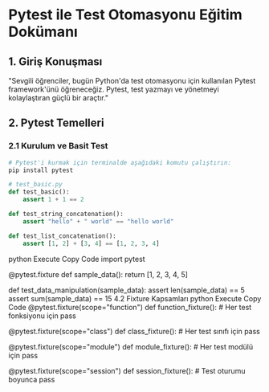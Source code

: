  # Pytest ile Test Otomasyonu Eğitim Dokümanı

## 1. Giriş Konuşması
"Sevgili öğrenciler, bugün Python'da test otomasyonu için kullanılan Pytest framework'ünü öğreneceğiz. Pytest, test yazmayı ve yönetmeyi kolaylaştıran güçlü bir araçtır."

## 2. Pytest Temelleri

### 2.1 Kurulum ve Basit Test
```bash
# Pytest'i kurmak için terminalde aşağıdaki komutu çalıştırın:
pip install pytest
```
```python
# test_basic.py
def test_basic():
    assert 1 + 1 == 2

def test_string_concatenation():
    assert "hello" + " world" == "hello world"

def test_list_concatenation():
    assert [1, 2] + [3, 4] == [1, 2, 3, 4]
```



python
Execute
Copy Code
import pytest

@pytest.fixture
def sample_data():
    return [1, 2, 3, 4, 5]

def test_data_manipulation(sample_data):
    assert len(sample_data) == 5
    assert sum(sample_data) == 15
4.2 Fixture Kapsamları
python
Execute
Copy Code
@pytest.fixture(scope="function")
def function_fixture():
    # Her test fonksiyonu için
    pass

@pytest.fixture(scope="class")
def class_fixture():
    # Her test sınıfı için
    pass

@pytest.fixture(scope="module")
def module_fixture():
    # Her test modülü için
    pass

@pytest.fixture(scope="session")
def session_fixture():
    # Test oturumu boyunca
    pass